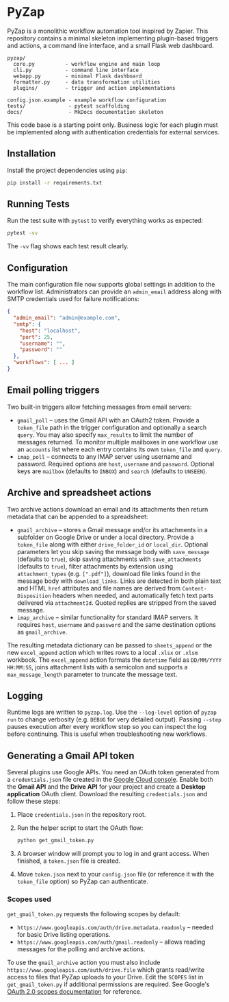 # PyZap

PyZap is a monolithic workflow automation tool inspired by Zapier. This repository
contains a minimal skeleton implementing plugin-based triggers and actions,
a command line interface, and a small Flask web dashboard.

```
pyzap/
  core.py          - workflow engine and main loop
  cli.py           - command line interface
  webapp.py        - minimal Flask dashboard
  formatter.py     - data transformation utilities
  plugins/         - trigger and action implementations

config.json.example - example workflow configuration
tests/              - pytest scaffolding
docs/               - MkDocs documentation skeleton
```

This code base is a starting point only. Business logic for each plugin must be
implemented along with authentication credentials for external services.

## Installation

Install the project dependencies using `pip`:

```bash
pip install -r requirements.txt
```

## Running Tests

Run the test suite with `pytest` to verify everything works as expected:

```bash
pytest -vv
```

The `-vv` flag shows each test result clearly.

## Configuration

The main configuration file now supports global settings in addition to the
workflow list. Administrators can provide an `admin_email` address along with
SMTP credentials used for failure notifications:

```json
{
  "admin_email": "admin@example.com",
  "smtp": {
    "host": "localhost",
    "port": 25,
    "username": "",
    "password": ""
  },
  "workflows": [ ... ]
}
```

## Email polling triggers

Two built-in triggers allow fetching messages from email servers:

* `gmail_poll` &ndash; uses the Gmail API with an OAuth2 token. Provide a
  `token_file` path in the trigger configuration and optionally a search
  `query`. You may also specify `max_results` to limit the number of
  messages returned. To monitor multiple mailboxes in one workflow use an
  `accounts` list where each entry contains its own `token_file` and `query`.
* `imap_poll` &ndash; connects to any IMAP server using username and password.
  Required options are `host`, `username` and `password`. Optional keys are
  `mailbox` (defaults to `INBOX`) and `search` (defaults to `UNSEEN`).

## Archive and spreadsheet actions

Two archive actions download an email and its attachments then return metadata
that can be appended to a spreadsheet:

* `gmail_archive` &ndash; stores a Gmail message and/or its attachments in a
  subfolder on Google Drive or under a local directory. Provide a `token_file`
  along with either `drive_folder_id` or `local_dir`. Optional parameters let
  you skip saving the message body with `save_message` (defaults to `true`),
  skip saving attachments with `save_attachments` (defaults to `true`),
  filter attachments by extension using `attachment_types` (e.g. `[".pdf"]`),
  download file links found in the message body with `download_links`. Links are
  detected in both plain text and HTML `href` attributes and file names are
  derived from `Content-Disposition` headers when needed, and
  automatically fetch text parts delivered via `attachmentId`. Quoted replies
  are stripped from the saved message.
* `imap_archive` &ndash; similar functionality for standard IMAP servers. It
  requires `host`, `username` and `password` and the same destination options as
  `gmail_archive`.

The resulting metadata dictionary can be passed to `sheets_append` or the new
`excel_append` action which writes rows to a local `.xlsx` or `.xlsm` workbook. The
`excel_append` action formats the `datetime` field as `DD/MM/YYYY HH:MM:SS`,
joins attachment lists with a semicolon and supports a `max_message_length`
parameter to truncate the message text.

## Logging

Runtime logs are written to `pyzap.log`. Use the `--log-level` option of
`pyzap run` to change verbosity (e.g. `DEBUG` for very detailed output).
Passing `--step` pauses execution after every workflow step so you can inspect
the log before continuing. This is useful when troubleshooting new workflows.

## Generating a Gmail API token

Several plugins use Google APIs. You need an OAuth token generated from a
`credentials.json` file created in the
[Google Cloud console](https://console.cloud.google.com/).
Enable both the **Gmail API** and the **Drive API** for your project and create a
**Desktop application** OAuth client. Download the resulting `credentials.json`
and follow these steps:

1. Place `credentials.json` in the repository root.
2. Run the helper script to start the OAuth flow:

   ```bash
   python get_gmail_token.py
   ```

3. A browser window will prompt you to log in and grant access. When finished,
   a `token.json` file is created.
4. Move `token.json` next to your `config.json` file (or reference it with the
   `token_file` option) so PyZap can authenticate.

### Scopes used

`get_gmail_token.py` requests the following scopes by default:

* `https://www.googleapis.com/auth/drive.metadata.readonly` – needed for basic
  Drive listing operations.
* `https://www.googleapis.com/auth/gmail.readonly` – allows reading messages for
  the polling and archive actions.

To use the `gmail_archive` action you must also include
`https://www.googleapis.com/auth/drive.file` which grants read/write access to
files that PyZap uploads to your Drive. Edit the `SCOPES` list in
`get_gmail_token.py` if additional permissions are required. See Google's
[OAuth 2.0 scopes documentation](https://developers.google.com/identity/protocols/oauth2/scopes)
for reference.

